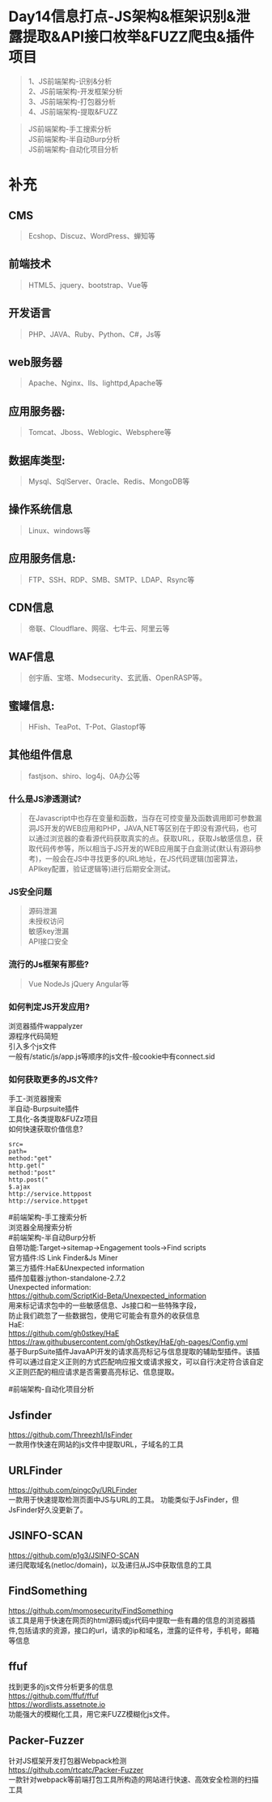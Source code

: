 Day14信息打点-JS架构&框架识别&泄露提取&API接口枚举&FUZZ爬虫&插件项目  
=

>1、JS前端架构-识别&分析  
2、JS前端架构-开发框架分析  
3、JS前端架构-打包器分析  
4、JS前端架构-提取&FUZZ

>JS前端架构-手工搜索分析  
JS前端架构-半自动Burp分析  
JS前端架构-自动化项目分析

# 补充
CMS
-
>Ecshop、Discuz、WordPress、蝉知等

前端技术
-
>HTML5、jquery、bootstrap、Vue等

开发语言
-
>PHP、JAVA、Ruby、Python、C#，Js等

web服务器
-
>Apache、Nginx、IIs、lighttpd,Apache等

应用服务器:
-
>Tomcat、Jboss、Weblogic、Websphere等

数据库类型:
-
>Mysql、SqlServer、0racle、Redis、MongoDB等

操作系统信息
-
>Linux、windows等

应用服务信息:
-
>FTP、SSH、RDP、SMB、SMTP、LDAP、Rsync等

CDN信息
-
>帝联、Cloudflare、网宿、七牛云、阿里云等

WAF信息
-
>创宇盾、宝塔、Modsecurity、玄武盾、OpenRASP等。

蜜罐信息:
-
>HFish、TeaPot、T-Pot、Glastopf等

其他组件信息
-
>fastjson、shiro、log4j、0A办公等

### 什么是JS渗透测试? 

>在Javascript中也存在变量和函数，当存在可控变量及函数调用即可参数漏洞JS开发的WEB应用和PHP，JAVA,NET等区别在于即没有源代码，也可以通过浏览器的查看源代码获取真实的点。获取URL，获取Js敏感信息，获取代码传参等，所以相当于JS开发的WEB应用属于白盒测试(默认有源码参考)，一般会在JS中寻找更多的URL地址，在JS代码逻辑(加密算法，APIkey配置，验证逻辑等)进行后期安全测试。  
### JS安全问题  
>源码泄漏  
未授权访问  
敏感key泄漏  
API接口安全  

### 流行的Js框架有那些?   
>Vue NodeJs jQuery Angular等  
### 如何判定JS开发应用?   
浏览器插件wappalyzer  
源程序代码简短  
引入多个js文件  
一般有/static/js/app.js等顺序的js文件-般cookie中有connect.sid  
### 如何获取更多的JS文件?   
手工-浏览器搜索  
半自动-Burpsuite插件  
工具化-各类提取&FUZz项目  
如何快速获取价值信息?  
```
src=
path=
method:"get"
http.get("
method:"post"
http.post("
$.ajax
http://service.httppost
http://service.httpget
```
#前端架构-手工搜索分析  
浏览器全局搜索分析  
#前端架构-半自动Burp分析  
自带功能:Target->sitemap->Engagement tools->Find scripts  
官方插件:IS Link Finder&Js Miner  
第三方插件:HaE&Unexpected information  
插件加载器:jython-standalone-2.7.2  
Unexpected information:  
https://github.com/ScriptKid-Beta/Unexpected_information  
用来标记请求包中的一些敏感信息、Js接口和一些特殊字段，  
防止我们疏忽了一些数据包，使用它可能会有意外的收获信息  
HaE:  
https://github.com/gh0stkey/HaE  
https://raw.githubusercontent.com/ghOstkey/HaE/gh-pages/Config.yml  
基于BurpSuite插件JavaAPI开发的请求高亮标记与信息提取的辅助型插件。该插件可以通过自定义正则的方式匹配响应报文或请求报文，可以自行决定符合该自定义正则匹配的相应请求是否需要高亮标记、信息提取。


#前端架构-自动化项目分析
## Jsfinder
https://github.com/Threezh1/IsFinder  
一款用作快速在网站的js文件中提取URL，子域名的工具

## URLFinder
https://github.com/pingc0y/URLFinder  
一款用于快速提取检测页面中JS与URL的工具。
功能类似于JsFinder，但JsFinder好久没更新了。

## JSINFO-SCAN
https://github.com/p1g3/JSINFO-SCAN  
递归爬取域名(netloc/domain)，以及递归从JS中获取信息的工具

## FindSomething
https://github.com/momosecurity/FindSomething  
该工具是用于快速在网页的html源码或js代码中提取一些有趣的信息的浏览器插件,包括请求的资源，接口的url，请求的ip和域名，泄露的证件号，手机号，邮箱等信息

## ffuf 
找到更多的js文件分析更多的信息  
https://github.com/ffuf/ffuf  
https://wordlists.assetnote.io  
功能强大的模糊化工具，用它来FUZZ模糊化js文件。

## Packer-Fuzzer
针对JS框架开发打包器Webpack检测  
https://github.com/rtcatc/Packer-Fuzzer  
一款针对webpack等前端打包工具所构造的网站进行快速、高效安全检测的扫描工具